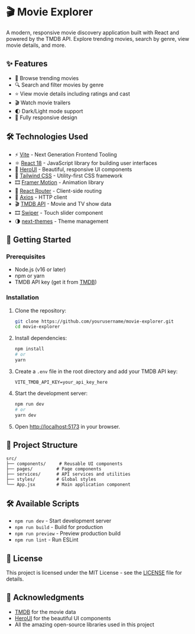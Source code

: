 # 🎬 Movie Explorer

A modern, responsive movie discovery application built with React and powered by the TMDB API. Explore trending movies, search by genre, view movie details, and more.

## ✨ Features

- 🎥 Browse trending movies
- 🔍 Search and filter movies by genre
- ⭐ View movie details including ratings and cast
- 🎬 Watch movie trailers
- 🌓 Dark/Light mode support
- 📱 Fully responsive design

## 🛠️ Technologies Used

- ⚡ [Vite](https://vitejs.dev/) - Next Generation Frontend Tooling
- ⚛️ [React 18](https://reactjs.org/) - JavaScript library for building user interfaces
- 🎨 [HeroUI](https://heroui.com/) - Beautiful, responsive UI components
- 🎨 [Tailwind CSS](https://tailwindcss.com/) - Utility-first CSS framework
- 🎞️ [Framer Motion](https://www.framer.com/motion/) - Animation library
- 🔄 [React Router](https://reactrouter.com/) - Client-side routing
- 📡 [Axios](https://axios-http.com/) - HTTP client
- 🎬 [TMDB API](https://www.themoviedb.org/documentation/api) - Movie and TV show data
- 🎞️ [Swiper](https://swiperjs.com/) - Touch slider component
- 🌗 [next-themes](https://github.com/pacocoursey/next-themes) - Theme management

## 🚀 Getting Started

### Prerequisites

- Node.js (v16 or later)
- npm or yarn
- TMDB API key (get it from [TMDB](https://www.themoviedb.org/settings/api))

### Installation

1. Clone the repository:
   ```bash
   git clone https://github.com/yourusername/movie-explorer.git
   cd movie-explorer
   ```

2. Install dependencies:
   ```bash
   npm install
   # or
   yarn
   ```

3. Create a `.env` file in the root directory and add your TMDB API key:
   ```env
   VITE_TMDB_API_KEY=your_api_key_here
   ```

4. Start the development server:
   ```bash
   npm run dev
   # or
   yarn dev
   ```

5. Open [http://localhost:5173](http://localhost:5173) in your browser.

## 📂 Project Structure

```
src/
├── components/     # Reusable UI components
├── pages/         # Page components
├── services/      # API services and utilities
├── styles/        # Global styles
└── App.jsx        # Main application component
```

## 🛠 Available Scripts

- `npm run dev` - Start development server
- `npm run build` - Build for production
- `npm run preview` - Preview production build
- `npm run lint` - Run ESLint

## 📝 License

This project is licensed under the MIT License - see the [LICENSE](LICENSE) file for details.

## 🙏 Acknowledgments

- [TMDB](https://www.themovied.com) for the movie data
- [HeroUI](https://heroui.com) for the beautiful UI components
- All the amazing open-source libraries used in this project
